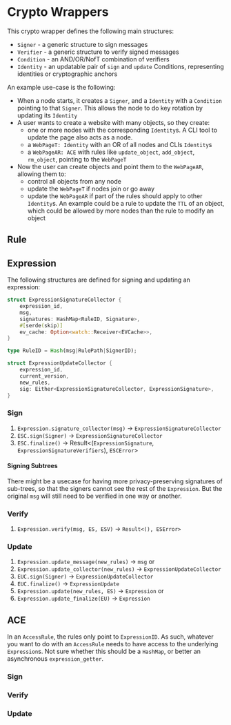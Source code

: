# Crypto Wrappers

This crypto wrapper defines the following main structures:

- `Signer` - a generic structure to sign messages
- `Verifier` - a generic structure to verify signed messages
- `Condition` - an AND/OR/NofT combination of verifiers
- `Identity` - an updatable pair of `sign` and `update` Conditions,
  representing identities or cryptographic anchors

An example use-case is the following:

- When a node starts, it creates a `Signer`, and a `Identity` with a `Condition`
 pointing to that `Signer`. This allows the node to do key rotation by updating
 its `Identity`
- A user wants to create a website with many objects, so they create:
  - one or more nodes with the corresponding `Identity`s. 
    A CLI tool to update the page also acts as a node.
  - a `WebPageT: Identity` with an OR of all nodes and CLIs `Identity`s
  - a `WebPageAR: ACE` with rules like `update_object`, `add_object`, `rm_object`,
   pointing to the `WebPageT`
- Now the user can create objects and point them to the `WebPageAR`, allowing them to:
  - control all objects from any node
  - update the `WebPageT` if nodes join or go away
  - update the `WebPageAR` if part of the rules should apply to other `Identity`s. An example
    could be a rule to update the `TTL` of an object, which could be allowed by more nodes
    than the rule to modify an object

## Rule

## Expression

The following structures are defined for signing and updating an expression:

```rust
struct ExpressionSignatureCollector {
    expression_id,
    msg,
    signatures: HashMap<RuleID, Signature>,
    #[serde(skip)]
    ev_cache: Option<watch::Receiver<EVCache>>,
}

type RuleID = Hash(msg|RulePath|SignerID);

struct ExpressionUpdateCollector {
    expression_id,
    current_version,
    new_rules,
    sig: Either<ExpressionSignatureCollector, ExpressionSignature>,
}
```

### Sign

1. `Expression.signature_collector(msg)` -> `ExpressionSignatureCollector`
2. `ESC.sign(Signer)` -> `ExpressionSignatureCollector`
3. `ESC.finalize()` -> Result<(`ExpressionSignature`, `ExpressionSignatureVerifiers`), `ESCError`>

#### Signing Subtrees

There might be a usecase for having more privacy-preserving signatures of sub-trees,
so that the signers cannot see the rest of the `Expression`.
But the original `msg` will still need to be verified in one way or another.

### Verify

1. `Expression.verify(msg, ES, ESV)` -> `Result<(), ESError>`

### Update

1. `Expression.update_message(new_rules)` -> `msg`
or
1. `Expression.update_collector(new_rules)` -> `ExpressionUpdateCollector`
2. `EUC.sign(Signer)` -> `ExpressionUpdateCollector`
3. `EUC.finalize()` -> `ExpressionUpdate`
4. `Expression.update(new_rules, ES)` -> `Expression`
or
4. `Expression.update_finalize(EU)` -> `Expression`

## ACE

In an `AccessRule`, the rules only point to `ExpressionID`.
As such, whatever you want to do with an `AccessRule` needs to have
access to the underlying `Expression`s.
Not sure whether this should be a `HashMap`, or better an asynchronous
`expression_getter`.

### Sign

### Verify

### Update